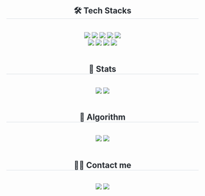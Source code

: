 <div align= "center">
    <h2 style="border-bottom: 1px solid #d8dee4; color: #282d33;"> 🛠️ Tech Stacks </h2> <br> 
    <div style="margin: 0 auto; text-align: center;" align= "center"> 
          <img src="https://img.shields.io/badge/java-007396?style=for-the-badge&logo=OpenJDK&logoColor=white">
          <img src="https://img.shields.io/badge/Python-3776AB?style=for-the-badge&logo=Python&logoColor=white">
          <img src="https://img.shields.io/badge/MySQL-4479A1?style=for-the-badge&logo=MySQL&logoColor=white">
          <img src="https://img.shields.io/badge/Oracle-F80000?style=for-the-badge&logo=Oracle&logoColor=white">
          <img src="https://img.shields.io/badge/Spring-6DB33F?style=for-the-badge&logo=Spring&logoColor=white">
          <br/>  
          <img src="https://img.shields.io/badge/PyTorch-EE4C2C?style=for-the-badge&logo=PyTorch&logoColor=white">
          <img src="https://img.shields.io/badge/Tensorflow-FF6F00?style=for-the-badge&logo=Tensorflow&logoColor=white">
          <img src="https://img.shields.io/badge/Github-181717?style=for-the-badge&logo=Github&logoColor=white">
          <img src="https://img.shields.io/badge/Notion-000000?style=for-the-badge&logo=Notion&logoColor=white">
      </div>
</div>
<br>
<div align= "center"> 
    <h2 style="border-bottom: 1px solid #d8dee4; color: #282d33;"> 🏅 Stats </h2> <br>
    <div align= "center">
        <img src="https://github-readme-stats.vercel.app/api?username=wj0624&bg_color=180,fffbe0,00000000&title_color=fb9332&text_color=fb9332"/>
        <img src="https://github-readme-stats.vercel.app/api/top-langs/?username=wj0624&layout=compact&bg_color=180,fffbe0,00000000&title_color=fb9332&text_color=fb9332"/>
    </div> 
</div>
<br>
<div align= "center"> 
    <h2 style="border-bottom: 1px solid #d8dee4; color: #282d33;"> 🧩 Algorithm </h2> <br>
    <div align= "center">
        <img src="http://mazassumnida.wtf/api/v2/generate_badge?boj=won4538"(https://solved.ac/won4538/)/>
        <img src="http://mazandi.herokuapp.com/api?handle=won4538&theme=warm"/>
    </div>
</div>
<br>
<div align= "center">
    <h2 style="border-bottom: 1px solid #d8dee4; color: #282d33;"> 🧑‍💻 Contact me </h2> <br> 
    <div align= "center">
        <a href=mailto:wonjeong4538@gmail.com><img src="https://img.shields.io/badge/Gmail-EA4335?style=for-the-badge&logo=Gmail&logoColor=white&link=mailto:wonjeong4538@gmail.com"></a>
        <a href=mailto:won4538@naver.com><img src="https://img.shields.io/badge/Naver-03C75A?style=for-the-badge&logo=Naver&logoColor=white&link=mailto:won4538@naver.com"></a>
    </div>
</div>
    

